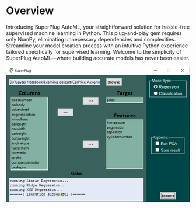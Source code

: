# Overview
Introducing SuperPlug AutoML, your straightforward solution for hassle-free supervised machine learning in Python. This plug-and-play gem requires only NumPy, eliminating unnecessary dependencies and complexities. Streamline your model creation process with an intuitive Python experience tailored specifically for supervised learning. Welcome to the simplicity of SuperPlug AutoML—where building accurate models has never been easier.

![alt text](main_page.png)

